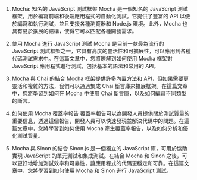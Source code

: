 

1. Mocha: 知名的 JavaScript 測試框架
Mocha 是一個知名的 JavaScript 測試框架，用於編寫前端和後端應用程式的自動化測試。它提供了豐富的 API 以便於編寫和執行測試，並且支援各種瀏覽器和 Node.js 環境。此外，Mocha 也具有易於擴展的結構，使得它可以匹配各種開發需求。

2. 使用 Mocha 進行 JavaScript 測試
Mocha 是目前一款最為流行的 JavaScript 測試框架之一，它具有高度的靈活性和可擴展性，可以應用到各種代碼測試需求中。在這篇文章中，您將瞭解到如何使用 Mocha 框架對 JavaScript 應用程式進行測試，包括基本的語法和常用的 API。

3. Mocha 與 Chai 的結合
Mocha 框架提供許多內置方法和 API，但如果需要更靈活和複雜的方法，我們可以通過集成 Chai 斷言庫來擴展框架。在這篇文章中，您將學習到如何在 Mocha 中使用 Chai 斷言庫，以及如何編寫不同類型的斷言。

4. 如何使用 Mocha 覆蓋率報告
覆蓋率報告可以為開發人員提供關於測試質量的重要信息，透過這個報告，開發人員可以快速發現並解決代碼中的問題。在這篇文章中，您將學習到如何使用 Mocha 產生覆蓋率報告，以及如何分析和優化測試質量。

5. Mocha 與 Sinon 的結合
Sinon.js 是一個獨立的 JavaScript 庫，可用於協助實現 JavaScript 的單元測試和集成測試。在結合 Mocha 和 Sinon 之後，可以更好地增加測試效率和可靠性，讓應用程式的代碼更穩定和可靠。在這篇文章中，您將學習到如何使用 Mocha 和 Sinon 進行 JavaScript 測試。